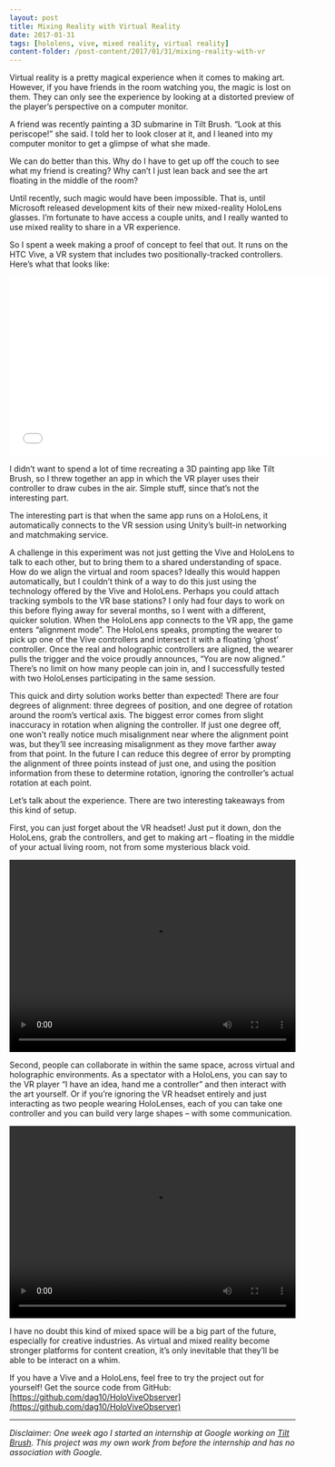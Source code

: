 ```yaml
---
layout: post
title: Mixing Reality with Virtual Reality
date: 2017-01-31
tags: [hololens, vive, mixed reality, virtual reality]
content-folder: /post-content/2017/01/31/mixing-reality-with-vr
---
```


Virtual reality is a pretty magical experience when it comes to making art.
However, if you have friends in the room watching you, the magic is lost on
them. They can only see the experience by looking at a distorted preview of the
player’s perspective on a computer monitor.
 
A friend was recently painting a 3D submarine in Tilt Brush. “Look at this
periscope!” she said. I told her to look closer at it, and I leaned into my
computer monitor to get a glimpse of what she made.
 
We can do better than this. Why do I have to get up off the couch to see what
my friend is creating? Why can’t I just lean back and see the art floating in
the middle of the room?
 
Until recently, such magic would have been impossible. That is, until Microsoft
released development kits of their new mixed-reality HoloLens glasses. I’m
fortunate to have access a couple units, and I really wanted to use mixed
reality to share in a VR experience.
 
So I spent a week making a proof of concept to feel that out. It runs on the
HTC Vive, a VR system that includes two positionally-tracked controllers.
Here’s what that looks like:

<iframe width="560" height="315" src="//www.youtube-nocookie.com/embed/XPYb2IsZL68" frameborder="0" allowfullscreen>
</iframe>
<!-- more -->

I didn’t want to spend a lot of time recreating a 3D painting app like Tilt
Brush, so I threw together an app in which the VR player uses their controller
to draw cubes in the air. Simple stuff, since that’s not the interesting part.
 
The interesting part is that when the same app runs on a HoloLens, it
automatically connects to the VR session using Unity’s built-in networking and
matchmaking service.
 
A challenge in this experiment was not just getting the Vive and HoloLens to
talk to each other, but to bring them to a shared understanding of space. How
do we align the virtual and room spaces? Ideally this would happen
automatically, but I couldn’t think of a way to do this just using the
technology offered by the Vive and HoloLens. Perhaps you could attach tracking
symbols to the VR base stations? I only had four days to work on this before
flying away for several months, so I went with a different, quicker solution.
When the HoloLens app connects to the VR app, the game enters “alignment mode”.
The HoloLens speaks, prompting the wearer to pick up one of the Vive controllers
and intersect it with a floating ‘ghost’ controller. Once the real and
holographic controllers are aligned, the wearer pulls the trigger and the voice
proudly announces, “You are now aligned.” There’s no limit on how many people
can join in, and I successfully tested with two HoloLenses participating in the
same session.

This quick and dirty solution works better than expected! There are four degrees
of alignment: three degrees of position, and one degree of rotation around the
room’s vertical axis. The biggest error comes from slight inaccuracy in rotation
when aligning the controller. If just one degree off, one won’t really notice
much misalignment near where the alignment point was, but they’ll see increasing
misalignment as they move farther away from that point. In the future I can
reduce this degree of error by prompting the alignment of three points instead
of just one, and using the position information from these to determine
rotation, ignoring the controller’s actual rotation at each point.

Let’s talk about the experience. There are two interesting takeaways from this
kind of setup.
 
First, you can just forget about the VR headset! Just put it down, don the
HoloLens, grab the controllers, and get to making art – floating in the middle
of your actual living room, not from some mysterious black void.

<video autoplay="" loop="" style="max-width: 100%; min-height: 338px;"><source type="video/mp4" src="{{page.content-folder}}/ar_blocks_min.mp4"></video>

Second, people can collaborate in within the same space, across virtual and
holographic environments. As a spectator with a HoloLens, you can say to the
VR player “I have an idea, hand me a controller” and then interact with the art
yourself. Or if you’re ignoring the VR headset entirely and just interacting as
two people wearing HoloLenses, each of you can take one controller and you can
build very large shapes – with some communication.

<video autoplay="" loop="" style="max-width: 100%; min-height: 338px;"><source type="video/mp4" src="{{page.content-folder}}/ar_collaboration_min.mp4"></video>

I have no doubt this kind of mixed space will be a big part of the future,
especially for creative industries. As virtual and mixed reality become
stronger platforms for content creation, it’s only inevitable that they’ll be
able to be interact on a whim.

If you have a Vive and a HoloLens, feel free to try the project out for
yourself! Get the source code from GitHub:
[https://github.com/dag10/HoloViveObserver](https://github.com/dag10/HoloViveObserver)

---

<em>Disclaimer: One week ago I started an internship at Google working on
[Tilt Brush](https://tiltbrush.com). This project was my own work from before
the internship and has no association with Google.</em>



